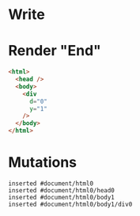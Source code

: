 # Write
  <div d=0 y=1></div>


# Render "End"
```html
<html>
  <head />
  <body>
    <div
      d="0"
      y="1"
    />
  </body>
</html>
```

# Mutations
```
inserted #document/html0
inserted #document/html0/head0
inserted #document/html0/body1
inserted #document/html0/body1/div0
```